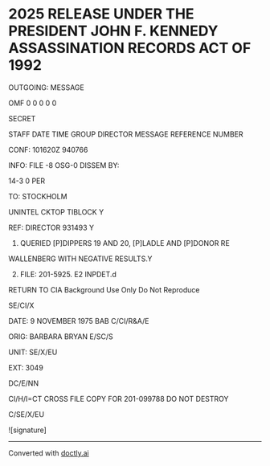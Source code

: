 # 2025 RELEASE UNDER THE PRESIDENT JOHN F. KENNEDY ASSASSINATION RECORDS ACT OF 1992

OUTGOING: MESSAGE

OMF 0 0 0 0 0

SECRET

STAFF DATE TIME GROUP DIRECTOR MESSAGE REFERENCE NUMBER

CONF: 101620Z 940766

INFO: FILE -8 OSG-0 DISSEM BY:

14-3 0 PER

TO: STOCKHOLM

UNINTEL CKTOP TIBLOCK Y

REF: DIRECTOR 931493 Y

1. QUERIED [P]DIPPERS 19 AND 20, [P]LADLE AND [P]DONOR RE

WALLENBERG WITH NEGATIVE RESULTS.Y

2. FILE: 201-5925. E2 INPDET.d

RETURN TO CIA
Background Use Only
Do Not Reproduce

SE/CI/X

DATE: 9 NOVEMBER 1975 BAB C/CI/R&A/E

ORIG: BARBARA BRYAN E/SC/S

UNIT: SE/X/EU

EXT: 3049

DC/E/NN

CI/H/I=CT
CROSS FILE COPY FOR
201-099788
DO NOT DESTROY

C/SE/X/EU

![signature]


---
Converted with [doctly.ai](https://doctly.ai)